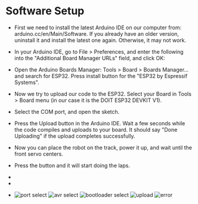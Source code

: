 # Software Setup

- First we need to install the latest Arduino IDE on our computer from: arduino.cc/en/Main/Software. If you already have an older version, uninstall it and install the latest one again. Otherwise, it may not work.

- In your Arduino IDE, go to File > Preferences, and enter the following into the "Additional Board Manager URLs" field, and click OK:


- Open the Arduino Boards Manager: Tools > Board > Boards Manager... and search for ESP32. Press install button for the "ESP32 by Espressif Systems".


- Now we try to upload our code to the ESP32. Select your Board in Tools > Board menu (in our case it is the DOIT ESP32 DEVKIT V1).


- Select the COM port, and open the sketch.


- Press the Upload button in the Arduino IDE. Wait a few seconds while the code compiles and uploads to your board. It should say "Done Uploading" if the upload completes successfully.

- Now you can place the robot on the track, power it up, and wait until the front servo centers.

- Press the button and it will start doing the laps.
-
-
- ![port select](https://github.com/tajwarTX/Team-X-FANATIC/assets/136412241/367c089d-3b4b-43c4-9add-aab6031c99c6)
![avr select](https://github.com/tajwarTX/Team-X-FANATIC/assets/136412241/d10835e3-75e3-45e6-8944-937a9a5b0acd)
![bootloader select](https://github.com/tajwarTX/Team-X-FANATIC/assets/136412241/58504676-7e06-43ab-9b51-b40ab2816852)
![upload](https://github.com/tajwarTX/Team-X-FANATIC/assets/136412241/3e30e6a4-d484-4723-8d78-144664cef281)
![error](https://github.com/tajwarTX/Team-X-FANATIC/assets/136412241/e32a0afb-20c2-48fc-9fb9-531e2617ee1d)
